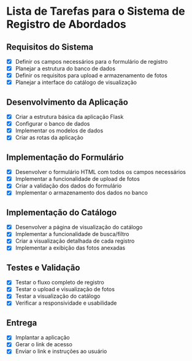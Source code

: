 # Lista de Tarefas para o Sistema de Registro de Abordados

## Requisitos do Sistema
- [x] Definir os campos necessários para o formulário de registro
- [x] Planejar a estrutura do banco de dados
- [x] Definir os requisitos para upload e armazenamento de fotos
- [x] Planejar a interface do catálogo de visualização

## Desenvolvimento da Aplicação
- [x] Criar a estrutura básica da aplicação Flask
- [x] Configurar o banco de dados
- [x] Implementar os modelos de dados
- [x] Criar as rotas da aplicação

## Implementação do Formulário
- [x] Desenvolver o formulário HTML com todos os campos necessários
- [x] Implementar a funcionalidade de upload de fotos
- [x] Criar a validação dos dados do formulário
- [x] Implementar o armazenamento dos dados no banco

## Implementação do Catálogo
- [x] Desenvolver a página de visualização do catálogo
- [x] Implementar a funcionalidade de busca/filtro
- [x] Criar a visualização detalhada de cada registro
- [x] Implementar a exibição das fotos anexadas

## Testes e Validação
- [x] Testar o fluxo completo de registro
- [x] Testar o upload e visualização de fotos
- [x] Testar a visualização do catálogo
- [x] Verificar a responsividade e usabilidade

## Entrega
- [x] Implantar a aplicação
- [x] Gerar o link de acesso
- [x] Enviar o link e instruções ao usuário
